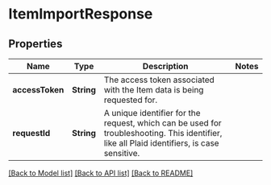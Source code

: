 # ItemImportResponse

## Properties
Name | Type | Description | Notes
------------ | ------------- | ------------- | -------------
**accessToken** | **String** | The access token associated with the Item data is being requested for. | 
**requestId** | **String** | A unique identifier for the request, which can be used for troubleshooting. This identifier, like all Plaid identifiers, is case sensitive. | 

[[Back to Model list]](../README.md#documentation-for-models) [[Back to API list]](../README.md#documentation-for-api-endpoints) [[Back to README]](../README.md)



